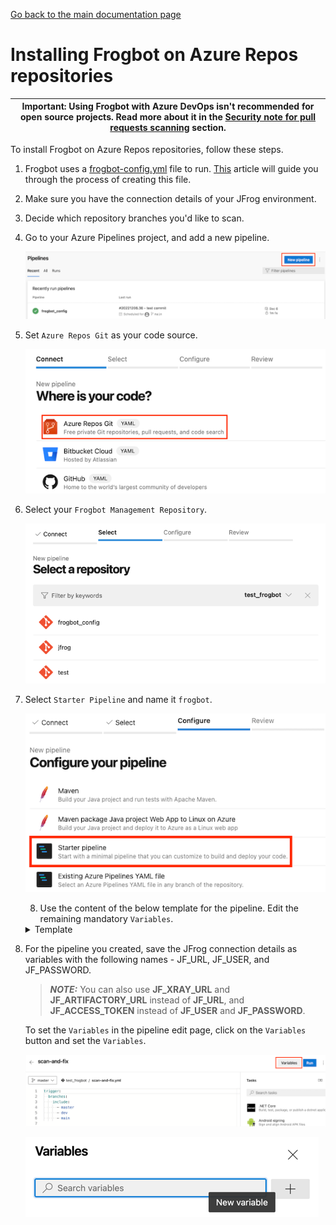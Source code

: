 [Go back to the main documentation page](https://github.com/jfrog/frogbot)

# Installing Frogbot on Azure Repos repositories

| Important: Using Frogbot with Azure DevOps isn't recommended for open source projects. Read more about it in the [Security note for pull requests scanning](../README.md#-security-note-for-pull-requests-scanning) section. |
| -------------------------------------------------------------------------------------------------------------------------------------------------------------------------------------------------------------------- |

To install Frogbot on Azure Repos repositories, follow these steps.

1. Frogbot uses a [frogbot-config.yml](templates/.frogbot/frogbot-config.yml) file to run. [This](frogbot-config.md) article will guide you through the process of creating this file.

2. Make sure you have the connection details of your JFrog environment.

3. Decide which repository branches you'd like to scan.

4. Go to your Azure Pipelines project, and add a new pipeline.

   ![azure-new-pipeline.png](../images/azure-new-pipeline.png)

5. Set `Azure Repos Git` as your code source.

   ![azure-set-code-source.png.png](../images/azure-set-code-source.png)

6. Select your `Frogbot Management Repository`.

   ![azure-select-repo-to-test.png](../images/azure-select-repo-to-test.png)

7. Select `Starter Pipeline` and name it `frogbot`.

   ![azure-starter-pipeline.png](../images/azure-starter-pipeline.png)

   8. Use the content of the below template for the pipeline. Edit the remaining mandatory `Variables`.

   <details>
     <summary>Template</summary>

   ```yml
    schedules:
         # Every 5 minutes
         - cron: "*/5 * * * *"
           branches: 
             include: 
               - "*"
    pool:
         vmImage: ubuntu-latest
    jobs:
       - job:
         displayName: "Frogbot Scan Pull Requests"
         steps:
         - task: CmdLine@2
           displayName: 'Download and Run Frogbot'
           env:
              # [Mandatory]
              # Azure Repos personal access token with Code -> Read & Write permissions
              JF_GIT_TOKEN: $(FROGBOT_GIT_TOKEN)
   
              # [Mandatory]
              # JFrog platform URL (This functionality requires version 3.29.0 or above of Xray)
              JF_URL: $(JF_URL)
   
              # [Mandatory if JF_USER and JF_PASSWORD are not provided]
              # JFrog access token with 'read' permissions for Xray
              JF_ACCESS_TOKEN: $(JF_ACCESS_TOKEN)
   
              # [Mandatory if JF_ACCESS_TOKEN is not provided]
              # JFrog user and password with 'read' permissions for Xray
              # JF_USER: $(JF_USER)
              # JF_PASSWORD: $(JF_PASSWORD)
   
              # [Mandatory]
              # The name of the organization that owns this project
              JF_GIT_OWNER: ""
   
              # [Optional]
              # Relevant for air-gapped environments.
              # Name of the remote repository that Frogbot and its dependencies will be downloaded to.
              # JF_FROGBOT_REPO: ""
   
              # Predefined Azure Pipelines variables. There's no need to set them.
              JF_GIT_PROJECT: $(System.TeamProject)
              JF_GIT_API_ENDPOINT: $(System.CollectionUri)
              JF_GIT_PROVIDER: 'azureRepos'
   
           inputs:
             script: |
               curl -fLg "https://releases.jfrog.io/artifactory/frogbot/v2/[RELEASE]/getFrogbot.sh" | sh
               ./frogbot scan-pull-requests
               ./frogbot scan-and-fix-repos
   ```
   </details>

9. For the pipeline you created, save the JFrog connection details as variables with the following names - JF_URL, JF_USER, and JF_PASSWORD.

   > **_NOTE:_** You can also use **JF_XRAY_URL** and **JF_ARTIFACTORY_URL** instead of **JF_URL**, and **JF_ACCESS_TOKEN**
   > instead of **JF_USER** and **JF_PASSWORD**.

   To set the `Variables` in the pipeline edit page, click on the `Variables` button and set the `Variables`.

   ![variables_button.png](../images/azure-variables-button.png)

   ![img_1.png](../images/azure-new-variable.png)
